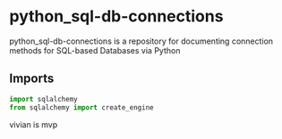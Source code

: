 # python_sql-db-connections

python_sql-db-connections is a repository for documenting connection methods for SQL-based Databases via Python

## Imports
```python
import sqlalchemy
from sqlalchemy import create_engine
```
 
vivian is mvp

